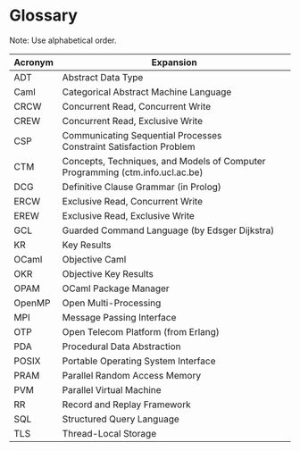 # Glossary #

Note: Use alphabetical order.

Acronym | Expansion
------- | ---------
ADT     | Abstract Data Type
Caml    | Categorical Abstract Machine Language
CRCW    | Concurrent Read, Concurrent Write
CREW    | Concurrent Read, Exclusive Write
CSP     | Communicating Sequential Processes <br> Constraint Satisfaction Problem
CTM     | Concepts, Techniques, and Models of Computer Programming (ctm.info.ucl.ac.be)
DCG     | Definitive Clause Grammar (in Prolog)
ERCW    | Exclusive Read, Concurrent Write
EREW    | Exclusive Read, Exclusive Write
GCL     | Guarded Command Language (by Edsger Dijkstra)
KR      | Key Results
OCaml   | Objective Caml
OKR     | Objective Key Results
OPAM    | OCaml Package Manager
OpenMP  | Open Multi-Processing
MPI     | Message Passing Interface
OTP     | Open Telecom Platform (from Erlang)
PDA     | Procedural Data Abstraction
POSIX   | Portable Operating System Interface
PRAM    | Parallel Random Access Memory
PVM     | Parallel Virtual Machine
RR      | Record and Replay Framework
SQL     | Structured Query Language
TLS     | Thread-Local Storage
